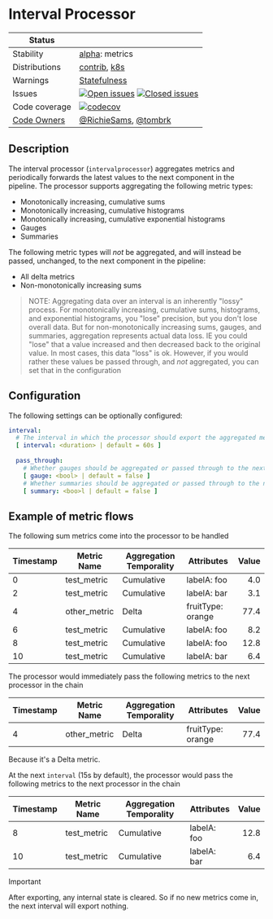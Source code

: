 # Interval Processor

<!-- status autogenerated section -->
| Status        |           |
| ------------- |-----------|
| Stability     | [alpha]: metrics   |
| Distributions | [contrib], [k8s] |
| Warnings      | [Statefulness](#warnings) |
| Issues        | [![Open issues](https://img.shields.io/github/issues-search/open-telemetry/opentelemetry-collector-contrib?query=is%3Aissue%20is%3Aopen%20label%3Aprocessor%2Finterval%20&label=open&color=orange&logo=opentelemetry)](https://github.com/open-telemetry/opentelemetry-collector-contrib/issues?q=is%3Aopen+is%3Aissue+label%3Aprocessor%2Finterval) [![Closed issues](https://img.shields.io/github/issues-search/open-telemetry/opentelemetry-collector-contrib?query=is%3Aissue%20is%3Aclosed%20label%3Aprocessor%2Finterval%20&label=closed&color=blue&logo=opentelemetry)](https://github.com/open-telemetry/opentelemetry-collector-contrib/issues?q=is%3Aclosed+is%3Aissue+label%3Aprocessor%2Finterval) |
| Code coverage | [![codecov](https://codecov.io/github/open-telemetry/opentelemetry-collector-contrib/graph/main/badge.svg?component=processor_interval)](https://app.codecov.io/gh/open-telemetry/opentelemetry-collector-contrib/tree/main/?components%5B0%5D=processor_interval&displayType=list) |
| [Code Owners](https://github.com/open-telemetry/opentelemetry-collector-contrib/blob/main/CONTRIBUTING.md#becoming-a-code-owner)    | [@RichieSams](https://www.github.com/RichieSams), [@tombrk](https://www.github.com/tombrk) |

[alpha]: https://github.com/open-telemetry/opentelemetry-collector/blob/main/docs/component-stability.md#alpha
[contrib]: https://github.com/open-telemetry/opentelemetry-collector-releases/tree/main/distributions/otelcol-contrib
[k8s]: https://github.com/open-telemetry/opentelemetry-collector-releases/tree/main/distributions/otelcol-k8s
<!-- end autogenerated section -->

## Description

The interval processor (`intervalprocessor`) aggregates metrics and periodically forwards the latest values to the next component in the pipeline. The processor supports aggregating the following metric types:

* Monotonically increasing, cumulative sums
* Monotonically increasing, cumulative histograms
* Monotonically increasing, cumulative exponential histograms
* Gauges 
* Summaries

The following metric types will *not* be aggregated, and will instead be passed, unchanged, to the next component in the pipeline:

* All delta metrics
* Non-monotonically increasing sums

> NOTE: Aggregating data over an interval is an inherently "lossy" process. For monotonically increasing, cumulative sums, histograms, and exponential histograms, you "lose" precision, but you don't lose overall data. But for non-monotonically increasing sums, gauges, and summaries, aggregation represents actual data loss. IE you could "lose" that a value increased and then decreased back to the original value. In most cases, this data "loss" is ok. However, if you would rather these values be passed through, and *not* aggregated, you can set that in the configuration

## Configuration

The following settings can be optionally configured:

```yaml
interval:
  # The interval in which the processor should export the aggregated metrics. 
  [ interval: <duration> | default = 60s ]
  
  pass_through:
    # Whether gauges should be aggregated or passed through to the next component as they are
    [ gauge: <bool> | default = false ]
    # Whether summaries should be aggregated or passed through to the next component as they are
    [ summary: <boo>l | default = false ]
```

## Example of metric flows

The following sum metrics come into the processor to be handled

| Timestamp | Metric Name  | Aggregation Temporality | Attributes        | Value |
| --------- | ------------ | ----------------------- | ----------------- | ----: |
| 0         | test_metric  | Cumulative              | labelA: foo       |   4.0 |
| 2         | test_metric  | Cumulative              | labelA: bar       |   3.1 |
| 4         | other_metric | Delta                   | fruitType: orange |  77.4 |
| 6         | test_metric  | Cumulative              | labelA: foo       |   8.2 |
| 8         | test_metric  | Cumulative              | labelA: foo       |  12.8 |
| 10        | test_metric  | Cumulative              | labelA: bar       |   6.4 |

The processor would immediately pass the following metrics to the next processor in the chain

| Timestamp | Metric Name  | Aggregation Temporality | Attributes        | Value |
| --------- | ------------ | ----------------------- | ----------------- | ----: |
| 4         | other_metric | Delta                   | fruitType: orange |  77.4 |

Because it's a Delta metric.

At the next `interval` (15s by default), the processor would pass the following metrics to the next processor in the chain

| Timestamp | Metric Name | Aggregation Temporality | Attributes  | Value |
| --------- | ----------- | ----------------------- | ----------- | ----: |
| 8         | test_metric | Cumulative              | labelA: foo |  12.8 |
| 10        | test_metric | Cumulative              | labelA: bar |   6.4 |

> [!IMPORTANT]
> After exporting, any internal state is cleared. So if no new metrics come in, the next interval will export nothing.
